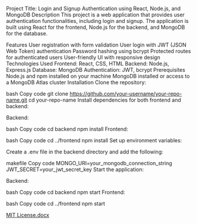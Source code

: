Project Title: Login and Signup Authentication using React, Node.js, and MongoDB
Description
This project is a web application that provides user authentication functionalities, including login and signup. The application is built using React for the frontend, Node.js for the backend, and MongoDB for the database.

Features
User registration with form validation
User login with JWT (JSON Web Token) authentication
Password hashing using bcrypt
Protected routes for authenticated users
User-friendly UI with responsive design
Technologies Used
Frontend: React, CSS, HTML
Backend: Node.js, Express.js
Database: MongoDB
Authentication: JWT, bcrypt
Prerequisites
Node.js and npm installed on your machine
MongoDB installed or access to a MongoDB Atlas cluster
Installation
Clone the repository:

bash
Copy code
git clone https://github.com/your-username/your-repo-name.git
cd your-repo-name
Install dependencies for both frontend and backend:

Backend:

bash
Copy code
cd backend
npm install
Frontend:

bash
Copy code
cd ../frontend
npm install
Set up environment variables:

Create a .env file in the backend directory and add the following:

makefile
Copy code
MONGO_URI=your_mongodb_connection_string
JWT_SECRET=your_jwt_secret_key
Start the application:

Backend:

bash
Copy code
cd backend
npm start
Frontend:

bash
Copy code
cd ../frontend
npm start

[MIT License.docx](https://github.com/user-attachments/files/16498391/MIT.License.docx)
